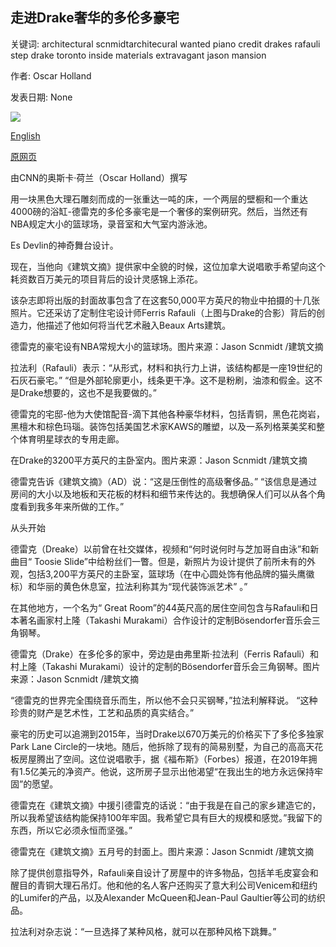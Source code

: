 ## 走进Drake奢华的多伦多豪宅

关键词: architectural scnmidtarchitecural wanted piano credit drakes rafauli step drake toronto inside materials extravagant jason mansion

作者: Oscar Holland

发表日期: None

![](https://cdn.cnn.com/cnnnext/dam/assets/200408122344-drake-architectural-digest-tease-super-tease.jpg)

[English](Step%20inside%20Drake%27s%20extravagant%20Toronto%20mansion.md)

[原网页](https://edition.cnn.com/style/article/drake-mansion-toronto-architectural-digest/index.html)

由CNN的奥斯卡·荷兰（Oscar Holland）撰写

用一块黑色大理石雕刻而成的一张重达一吨的床，一个两层的壁橱和一个重达4000磅的浴缸-德雷克的多伦多豪宅是一个奢侈的案例研究。然后，当然还有NBA规定大小的篮球场，录音室和大气室内游泳池。

Es Devlin的神奇舞台设计。

现在，当他向《建筑文摘》提供家中全貌的时候，这位加拿大说唱歌手希望向这个耗资数百万美元的项目背后的设计灵感锦上添花。

该杂志即将出版的封面故事包含了在这套50,000平方英尺的物业中拍摄的十几张照片。它还采访了定制住宅设计师Ferris Rafauli（上图与Drake的合影）背后的创造力，他描述了他如何将当代艺术融入Beaux Arts建筑。

德雷克的豪宅设有NBA常规大小的篮球场。图片来源：Jason Scnmidt /建筑文摘

拉法利（Rafauli）表示：“从形式，材料和执行力上讲，该结构都是一座19世纪的石灰石豪宅。” “但是外部轮廓更小，线条更干净。这不是粉刷，油漆和假金。这不是Drake想要的，这也不是我要做的。”

德雷克的宅邸-他为大使馆配音-滴下其他各种豪华材料，包括青铜，黑色花岗岩，黑檀木和棕色玛瑙。装饰包括美国艺术家KAWS的雕塑，以及一系列格莱美奖和整个体育明星球衣的专用走廊。

在Drake的3200平方英尺的主卧室内。图片来源：Jason Scnmidt /建筑文摘

德雷克告诉《建筑文摘》（AD）说：“这是压倒性的高级奢侈品。” “该信息是通过房间的大小以及地板和天花板的材料和细节来传达的。我想确保人们可以从各个角度看到我多年来所做的工作。”

从头开始

德雷克（Dreake）以前曾在社交媒体，视频和“何时说何时与芝加哥自由泳”和新曲目“ Toosie Slide”中给粉丝们一瞥。但是，新照片为设计提供了前所未有的外观，包括3,200平方英尺的主卧室，篮球场（在中心圆处饰有他品牌的猫头鹰徽标）和华丽的黄色休息室，拉法利称其为“现代装饰派艺术” 。”

在其他地方，一个名为“ Great Room”的44英尺高的居住空间包含与Rafauli和日本著名画家村上隆（Takashi Murakami）合作设计的定制Bösendorfer音乐会三角钢琴。

德雷克（Drake）在多伦多的家中，旁边是由弗里斯·拉法利（Ferris Rafauli）和村上隆（Takashi Murakami）设计的定制的Bösendorfer音乐会三角钢琴。图片来源：Jason Scnmidt /建筑文摘

“德雷克的世界完全围绕音乐而生，所以他不会只买钢琴，”拉法利解释说。 “这种珍贵的财产是艺术性，工艺和品质的真实结合。”

豪宅的历史可以追溯到2015年，当时Drake以670万美元的价格买下了多伦多独家Park Lane Circle的一块地。随后，他拆除了现有的简易别墅，为自己的高高天花板房屋腾出了空间。这位说唱歌手，据《福布斯》（Forbes）报道，在2019年拥有1.5亿美元的净资产。他说，这所房子显示出他渴望“在我出生的地方永远保持牢固”的愿望。

德雷克在《建筑文摘》中援引德雷克的话说：“由于我是在自己的家乡建造它的，所以我希望该结构能保持100年牢固。我希望它具有巨大的规模和感觉。”我留下的东西，所以它必须永恒而坚强。”

德雷克在《建筑文摘》五月号的封面上。图片来源：Jason Scnmidt /建筑文摘

除了提供创意指导外，Rafauli亲自设计了房屋中的许多物品，包括羊毛皮宴会和醒目的青铜大理石吊灯。他和他的名人客户还购买了意大利公司Venicem和纽约的Lumifer的产品，以及Alexander McQueen和Jean-Paul Gaultier等公司的纺织品。

拉法利对杂志说：“一旦选择了某种风格，就可以在那种风格下跳舞。”